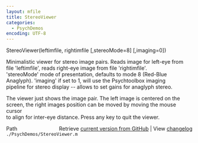 ```yaml
---
layout: mfile
title: StereoViewer
categories:
  - PsychDemos
encoding: UTF-8
---
```


StereoViewer(leftimfile, rightimfile [,stereoMode=8] [,imaging=0])  

Minimalistic viewer for stereo image pairs. Reads image for left-eye from  
file 'leftimfile', reads right-eye image from file 'rightimfile'.  
'stereoMode' mode of presentation, defaults to mode 8 (Red-Blue  
Anaglyph). 'imaging' if set to 1, will use the Psychtoolbox imaging  
pipeline for stereo display -- allows to set gains for anaglyph stereo.  

The viewer just shows the image pair. The left image is centered on the  
screen, the right images position can be moved by moving the mouse cursor  
to align for inter-eye distance. Press any key to quit the viewer.  


<div class="code_header" style="text-align:right;">
  <span style="float:left;">Path&nbsp;&nbsp;</span> <span class="counter">Retrieve <a href=
  "https://raw.github.com/Psychtoolbox-3/Psychtoolbox-3/beta/./PsychDemos/StereoViewer.m">current version from GitHub</a> | View <a href=
  "https://github.com/Psychtoolbox-3/Psychtoolbox-3/commits/beta/./PsychDemos/StereoViewer.m">changelog</a></span>
</div>
<div class="code">
  <code>./PsychDemos/StereoViewer.m</code>
</div>
